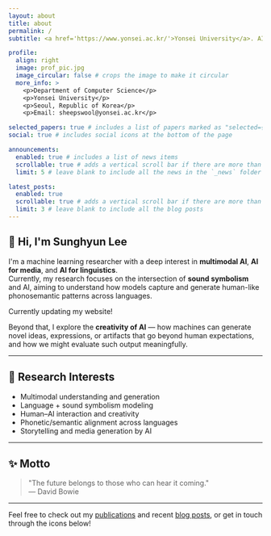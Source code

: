 ```yaml
---
layout: about
title: about
permalink: /
subtitle: <a href='https://www.yonsei.ac.kr/'>Yonsei University</a>. AI Researcher. AI Creativity Explorer.

profile:
  align: right
  image: prof_pic.jpg
  image_circular: false # crops the image to make it circular
  more_info: >
    <p>Department of Computer Science</p>
    <p>Yonsei University</p>
    <p>Seoul, Republic of Korea</p>
    <p>Email: sheepswool@yonsei.ac.kr</p>

selected_papers: true # includes a list of papers marked as "selected={true}"
social: true # includes social icons at the bottom of the page

announcements:
  enabled: true # includes a list of news items
  scrollable: true # adds a vertical scroll bar if there are more than 3 news items
  limit: 5 # leave blank to include all the news in the `_news` folder

latest_posts:
  enabled: true
  scrollable: true # adds a vertical scroll bar if there are more than 3 new posts items
  limit: 3 # leave blank to include all the blog posts
---
```


## 👋 Hi, I'm Sunghyun Lee

I'm a machine learning researcher with a deep interest in **multimodal AI**, **AI for media**, and **AI for linguistics**.  
Currently, my research focuses on the intersection of **sound symbolism** and AI, aiming to understand how models capture and generate human-like phonosemantic patterns across languages.

Currently updating my website!

Beyond that, I explore the **creativity of AI** — how machines can generate novel ideas, expressions, or artifacts that go beyond human expectations, and how we might evaluate such output meaningfully.

---

## 🧠 Research Interests

- Multimodal understanding and generation
- Language + sound symbolism modeling
- Human–AI interaction and creativity
- Phonetic/semantic alignment across languages
- Storytelling and media generation by AI

---

## ✨ Motto

> "The future belongs to those who can hear it coming."  
> — David Bowie

---

Feel free to check out my [publications](/publications/) and recent [blog posts](/blog/), or get in touch through the icons below!
